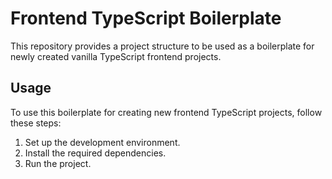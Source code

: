 # Frontend TypeScript Boilerplate

This repository provides a project structure to be used as a boilerplate for newly created vanilla TypeScript frontend projects.

## Usage

To use this boilerplate for creating new frontend TypeScript projects, follow these steps:

1. Set up the development environment.
2. Install the required dependencies.
3. Run the project.
